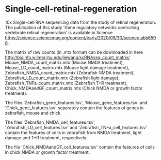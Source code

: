 # Single-cell-retinal-regeneration
10x Single-cell RNA sequencing data from the study of retinal regeneration.
The publication of this study 'Gene regulatory networks controlling vertebrate retinal regeneration' is available in Science https://science.sciencemag.org/content/early/2020/09/30/science.abb8598.

The matrix of raw counts (in .mtx format) can be downloaded in here http://bioinfo.wilmer.jhu.edu/jiewang/scRNAseq_count_matrix/
Mouse_NMDA_count_matrix.mtx (Mouse NMDA treatment),
Mouse_LD_count_matrix.mtx (Mouse light damage treatment),
Zebrafish_NMDA_count_matrix.mtx (Zebrafish NMDA treatment),
Zebrafish_LD_count_matrix.mtx (Zebrafish light damage),
Zebrafish_TNFa_count_matrix.mtx (Zebrafish T+R treatment),
Chick_NMDAandGF_count_matrix.mtx (Chick NMDA or growth factor treatment).

The files 'Zebrafish_gene_features.tsv', 'Mouse_gene_features.tsv' and 'Chick_gene_features.tsv' separately contain the features of genes in zebrafish, mouse and chick. 

The files 'Zebrafish_NMDA_cell_features.tsv', 'Zebrafish_LD_cell_features.tsv' and 'Zebrafish_TNFa_cell_features.tsv' contain the features of cells in zebrafish from NMDA treatment, light damage and T+R treatment, respectively. 

The file 'Chick_NMDAandGF_cell_features.tsv' contain the features of cells in chick NMDA or growth factor treatment. 
